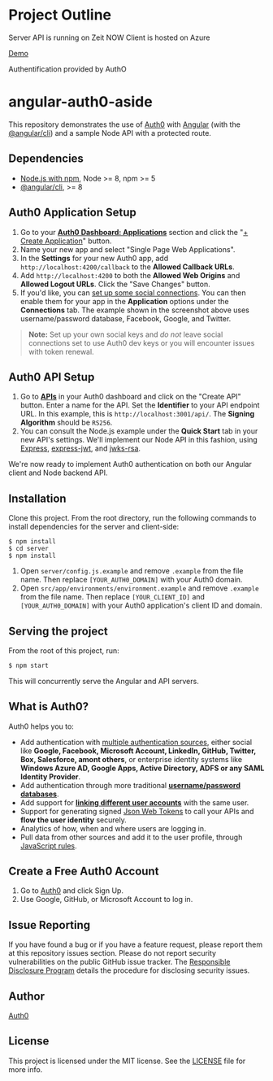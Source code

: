 # Project Outline

Server API is running on Zeit NOW 
Client is hosted on Azure

[Demo](https://oauth.z19.web.core.windows.net/)


Authentification provided by AuthO


# angular-auth0-aside

This repository demonstrates the use of [Auth0](https://auth0.com) with [Angular](https://angular.io) (with the [@angular/cli](https://github.com/angular/angular-cli)) and a sample Node API with a protected route.

## Dependencies

* [Node.js with npm](http://nodejs.org), Node >= 8, npm >= 5
* [@angular/cli](https://github.com/angular/angular-cli), >= 8

## Auth0 Application Setup

1. Go to your [**Auth0 Dashboard: Applications**](https://manage.auth0.com/#/applications) section and click the "[+ Create Application](https://manage.auth0.com/#/applications/create)" button.
2. Name your new app and select "Single Page Web Applications".
3. In the **Settings** for your new Auth0 app, add `http://localhost:4200/callback` to the **Allowed Callback URLs**.
4. Add `http://localhost:4200` to both the **Allowed Web Origins** and **Allowed Logout URLs**. Click the "Save Changes" button.
5. If you'd like, you can [set up some social connections](https://manage.auth0.com/#/connections/social). You can then enable them for your app in the **Application** options under the **Connections** tab. The example shown in the screenshot above uses username/password database, Facebook, Google, and Twitter.

> **Note:** Set up your own social keys and _do not_ leave social connections set to use Auth0 dev keys or you will encounter issues with token renewal.

## Auth0 API Setup

1. Go to [**APIs**](https://manage.auth0.com/#/apis) in your Auth0 dashboard and click on the "Create API" button. Enter a name for the API. Set the **Identifier** to your API endpoint URL. In this example, this is `http://localhost:3001/api/`. The **Signing Algorithm** should be `RS256`.
2. You can consult the Node.js example under the **Quick Start** tab in your new API's settings. We'll implement our Node API in this fashion, using [Express](https://expressjs.com/), [express-jwt](https://github.com/auth0/express-jwt), and [jwks-rsa](https://github.com/auth0/node-jwks-rsa).

We're now ready to implement Auth0 authentication on both our Angular client and Node backend API.

## Installation

Clone this project. From the root directory, run the following commands to install dependencies for the server and client-side:

```
$ npm install
$ cd server
$ npm install
```

1. Open `server/config.js.example` and remove `.example` from the file name. Then replace `[YOUR_AUTH0_DOMAIN]` with your Auth0 domain.
2. Open `src/app/environments/environment.example` and remove `.example` from the file name. Then replace `[YOUR_CLIENT_ID]` and `[YOUR_AUTH0_DOMAIN]` with your Auth0 application's client ID and domain.

## Serving the project

From the root of this project, run:

```bash
$ npm start
```

This will concurrently serve the Angular and API servers.

## What is Auth0?

Auth0 helps you to:

* Add authentication with [multiple authentication sources](https://docs.auth0.com/identityproviders), either social like **Google, Facebook, Microsoft Account, LinkedIn, GitHub, Twitter, Box, Salesforce, amont others**, or enterprise identity systems like **Windows Azure AD, Google Apps, Active Directory, ADFS or any SAML Identity Provider**.
* Add authentication through more traditional **[username/password databases](https://docs.auth0.com/mysql-connection-tutorial)**.
* Add support for **[linking different user accounts](https://docs.auth0.com/link-accounts)** with the same user.
* Support for generating signed [Json Web Tokens](https://docs.auth0.com/jwt) to call your APIs and **flow the user identity** securely.
* Analytics of how, when and where users are logging in.
* Pull data from other sources and add it to the user profile, through [JavaScript rules](https://docs.auth0.com/rules).

## Create a Free Auth0 Account

1. Go to [Auth0](https://auth0.com) and click Sign Up.
2. Use Google, GitHub, or Microsoft Account to log in.

## Issue Reporting

If you have found a bug or if you have a feature request, please report them at this repository issues section. Please do not report security vulnerabilities on the public GitHub issue tracker. The [Responsible Disclosure Program](https://auth0.com/whitehat) details the procedure for disclosing security issues.

## Author

[Auth0](auth0.com)

## License

This project is licensed under the MIT license. See the [LICENSE](LICENSE) file for more info.
